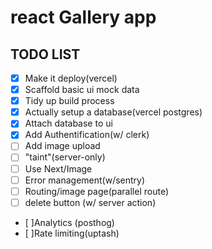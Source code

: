 #  react Gallery app

## TODO LIST
- [x] Make it deploy(vercel)
- [x] Scaffold basic ui mock data
- [X] Tidy up build process
- [x] Actually setup a database(vercel postgres)
- [x] Attach database to ui
- [x] Add Authentification(w/ clerk)
- [ ] Add image upload
- [ ] "taint"(server-only)
- [ ] Use Next/Image
- [ ] Error management(w/sentry)
- [ ] Routing/image page(parallel  route)
- [ ] delete button (w/ server action)
- [ ]Analytics (posthog)
- [ ]Rate limiting(uptash)

